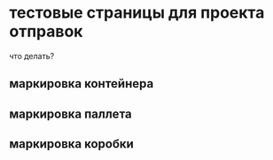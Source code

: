 # тестовые страницы для проекта отправок
что делать?
## маркировка контейнера

## маркировка паллета

## маркировка коробки
